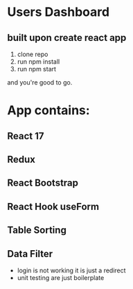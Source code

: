 # Users Dashboard

## built upon create react app

1. clone repo
2. run npm install
3. run npm start 

and you're good to go.

# App contains:

## React 17
## Redux
## React Bootstrap
## React Hook useForm
## Table Sorting
## Data Filter

* login is not working it is just a redirect
* unit testing are just boilerplate